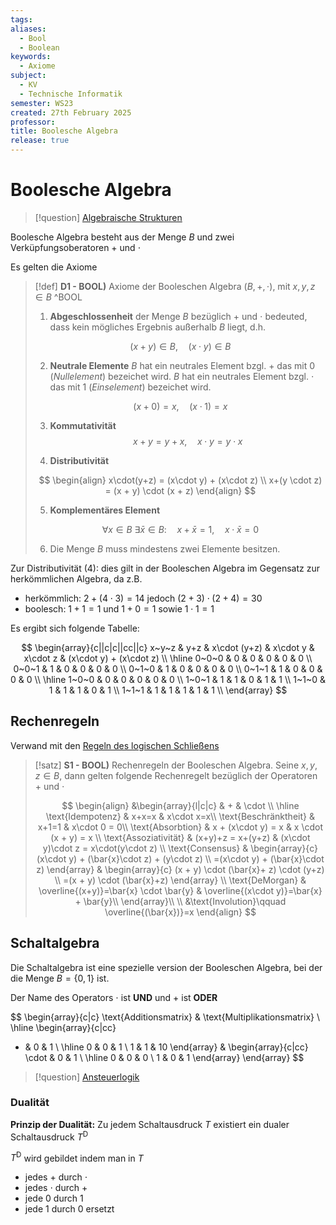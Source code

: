 ```yaml
---
tags: 
aliases:
  - Bool
  - Boolean
keywords:
  - Axiome
subject:
  - KV
  - Technische Informatik
semester: WS23
created: 27th February 2025
professor: 
title: Boolesche Algebra
release: true
---
```


# Boolesche Algebra

> [!question] [Algebraische Strukturen](Algebraische%20Strukturen.md)

Boolesche Algebra besteht aus der Menge $B$ und zwei Verküpfungsoberatoren $+$ und $\cdot$

Es gelten die Axiome

> [!def] **D1 - BOOL)** Axiome der Booleschen Algebra $(B, +, \cdot)$, mit $x,y,z \in B$ ^BOOL
> 
> 1. **Abgeschlossenheit** der Menge $B$ bezüglich $+$ und $\cdot$ bedeuted, dass kein mögliches Ergebnis außerhalb $B$ liegt, d.h.
> 
> $$ (x+y) \in B, \quad (x\cdot y) \in B $$
> 
> 2. **Neutrale Elemente**
> $B$ hat ein neutrales Element bzgl. $+$ das mit $0$ (*Nullelement*) bezeichet wird.
> $B$ hat ein neutrales Element bzgl. $\cdot$ das mit $1$ (*Einselement*) bezeichet wird.
> 
> $$ (x+0) = x, \quad (x\cdot 1) = x $$
> 
> 3. **Kommutativität**
> $$ x+y = y+x, \quad x\cdot y = y\cdot x $$
> 
> 4. **Distributivität**
> 
> $$
> \begin{align}
> x\cdot(y+z) = (x\cdot y) + (x\cdot z) \\
> x+(y \cdot z) = (x + y) \cdot (x + z)
> \end{align}
> $$
>
> 5. **Komplementäres Element**
> 
> $$ \forall x \in B ~\exists \bar{x} \in B : \quad x + \bar{x} =1, \quad x \cdot \bar{x} =0 $$
> 
> 6. Die Menge $B$ muss mindestens zwei Elemente besitzen.

Zur Distributivität (4): dies gilt in der Booleschen Algebra im Gegensatz zur herkömmlichen Algebra, da z.B.

- herkömmlich: $2+(4\cdot 3) = 14$ jedoch $(2+3)\cdot (2+ 4)=30$ 
- boolesch: $1+1=1$ und $1+0=1$ sowie $1\cdot 1=1$

Es ergibt sich folgende Tabelle:

$$
\begin{array}{c||c|c||cc||c}
x~y~z & y+z & x\cdot (y+z) & x\cdot y & x\cdot z & (x\cdot y) + (x\cdot z) \\ \hline
0~0~0 & 0 & 0 & 0 & 0 & 0 \\
0~0~1 & 1 & 0 & 0 & 0 & 0 \\
0~1~0 & 1 & 0 & 0 & 0 & 0 \\
0~1~1 & 1 & 0 & 0 & 0 & 0 \\ \hline
1~0~0 & 0 & 0 & 0 & 0 & 0 \\
1~0~1 & 1 & 1 & 0 & 1 & 1 \\
1~1~0 & 1 & 1 & 1 & 0 & 1 \\
1~1~1 & 1 & 1 & 1 & 1 & 1 \\
\end{array}
$$

## Rechenregeln

Verwand mit den [Regeln des logischen Schließens](../Logik/Regeln%20des%20logischen%20Schließens.md)

> [!satz] **S1 - BOOL)** Rechenregeln der Booleschen Algebra.
> Seine $x,y,z \in B$, dann gelten folgende Rechenregelt bezüglich der Operatoren $+$ und $\cdot$
>
> $$
> \begin{align}
> &\begin{array}{l|c|c}
>  & + & \cdot \\ \hline
> \text{Idempotenz} & x+x=x & x\cdot x=x\\ 
> \text{Beschränktheit} & x+1=1 & x\cdot 0 = 0\\
> \text{Absorbtion} & x + (x\cdot y) = x & x \cdot (x + y) = x \\
> \text{Assoziativität} & (x+y)+z = x+(y+z) & (x\cdot y)\cdot z = x\cdot(y\cdot z) \\
> \text{Consensus} & \begin{array}{c}
> (x\cdot y) + (\bar{x}\cdot z) + (y\cdot z)  \\
> =(x\cdot y) + (\bar{x}\cdot z)
> \end{array} & \begin{array}{c}
> (x + y) \cdot (\bar{x}+ z) \cdot (y+z)  \\
> =(x + y) \cdot (\bar{x}+z)
> \end{array} \\ 
> \text{DeMorgan} & \overline{(x+y)}=\bar{x} \cdot \bar{y} & \overline{(x\cdot y)}=\bar{x} + \bar{y}\\
> \end{array}\\ \\
> &\text{Involution}\qquad \overline{(\bar{x})}=x
> \end{align}
> $$

## Schaltalgebra

Die Schaltalgebra ist eine spezielle version der Booleschen Algebra, bei der die Menge $B=\left\{ 0,1 \right\}$ ist.

Der Name des Operators $\cdot$ ist **UND** und $+$ ist **ODER**

$$
\begin{array}{c|c}
\text{Additionsmatrix} & \text{Multiplikationsmatrix} \\
\hline
\begin{array}{c|cc}
+ & 0 & 1 \\ \hline
0 & 0 & 1 \\ 1 & 1 & 10
\end{array} &
\begin{array}{c|cc}
\cdot & 0 & 1 \\ \hline
0 & 0 & 0 \\ 1 & 0 & 1
\end{array}
\end{array}
$$

> [!question] [Ansteuerlogik](Ansteuerlogik.md)

### Dualität

**Prinzip der Dualität:** Zu jedem Schaltausdruck $T$ existiert ein dualer Schaltausdruck $T^\mathrm{D}$

$T^\mathrm{D}$ wird gebildet indem man in $T$

- jedes $+$ durch $\cdot$
- jedes $\cdot$ durch $+$
- jede $0$ durch $1$
- jede $1$ durch $0$ ersetzt

